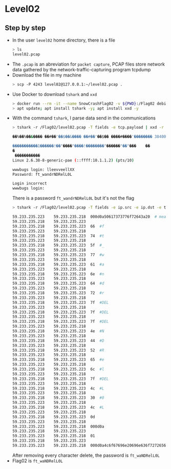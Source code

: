 # Level02
## Step by step
- In the user `level02` home directory, there is a file
  ```bash
  > ls
  level02.pcap
  ```
- The `.pcap` is an abreviation for `packet capture`, PCAP files store network data gathered by the network-traffic-capturing program tcpdump
- Download the file in my machine
  ```bash
  > scp -P 4243 level02@127.0.0.1:~/level02.pcap .
  ```
- Use Docker to download  `tshark` and `xxd`
  ```bash
  > docker run --rm -it --name SnowCrashFlag02 -v ${PWD}:/Flag02 debian bash
  > apt update; apt install tshark -y; apt install xxd -y
  ```
- With the command `tshark`, I parse data send in the communications
  ```bash
  > tshark -r /Flag02/level02.pcap -T fields -e tcp.payload | xxd -r -p

  ��%��%��&���� ��#��'��$��&���� ��#��'��$�� ����#����'�������� 38400,38400����#SodaCan:0����'DISPLAYSodaCan:0����xterm��������"������!������"��"bb   B�

  �����������1������!��"����"����!��������"������"��"���	��
  �
   �����������
  Linux 2.6.38-8-generic-pae (::ffff:10.1.1.2) (pts/10)
  
  wwwbugs login: lleevveellXX
  Password: ft_wandrNDRelL0L
  
  Login incorrect
  wwwbugs login: 
  ```
  There is a password `ft_wandrNDRelL0L` but it's not the flag
  ```bash
  > tshark -r /Flag02/level02.pcap -T fields -e ip.src -e ip.dst -e tcp.payload
  
  59.233.235.223	59.233.235.218	000d0a50617373776f72643a20  # mean password in ASCII
  59.233.235.218	59.233.235.223	
  59.233.235.218	59.233.235.223	66  #f
  59.233.235.223	59.233.235.218	
  59.233.235.218	59.233.235.223	74  #t
  59.233.235.223	59.233.235.218	
  59.233.235.218	59.233.235.223	5f  #_
  59.233.235.223	59.233.235.218	
  59.233.235.218	59.233.235.223	77  #w
  59.233.235.223	59.233.235.218	
  59.233.235.218	59.233.235.223	61  #a
  59.233.235.223	59.233.235.218	
  59.233.235.218	59.233.235.223	6e  #n
  59.233.235.223	59.233.235.218	
  59.233.235.218	59.233.235.223	64  #d
  59.233.235.223	59.233.235.218	
  59.233.235.218	59.233.235.223	72  #r
  59.233.235.223	59.233.235.218	
  59.233.235.218	59.233.235.223	7f  #DEL
  59.233.235.223	59.233.235.218	
  59.233.235.218	59.233.235.223	7f  #DEL
  59.233.235.223	59.233.235.218	
  59.233.235.218	59.233.235.223	7f  #DEL
  59.233.235.223	59.233.235.218	
  59.233.235.218	59.233.235.223	4e  #N
  59.233.235.223	59.233.235.218	
  59.233.235.218	59.233.235.223	44  #D
  59.233.235.223	59.233.235.218	
  59.233.235.218	59.233.235.223	52  #R
  59.233.235.223	59.233.235.218	
  59.233.235.218	59.233.235.223	65  #e
  59.233.235.223	59.233.235.218	
  59.233.235.218	59.233.235.223	6c  #l
  59.233.235.223	59.233.235.218	
  59.233.235.218	59.233.235.223	7f  #DEL
  59.233.235.223	59.233.235.218	
  59.233.235.218	59.233.235.223	4c  #L
  59.233.235.223	59.233.235.218	
  59.233.235.218	59.233.235.223	30  #0
  59.233.235.223	59.233.235.218	
  59.233.235.218	59.233.235.223	4c  #L
  59.233.235.223	59.233.235.218	
  59.233.235.218	59.233.235.223	0d
  59.233.235.223	59.233.235.218	
  59.233.235.223	59.233.235.218	000d0a
  59.233.235.218	59.233.235.223	
  59.233.235.223	59.233.235.218	01
  59.233.235.218	59.233.235.223	
  59.233.235.223	59.233.235.218	000d0a4c6f67696e20696e636f72726563740d0a77777762756773206c6f67696e3a20
  ```
  After removing every character delete, the password is `ft_waNDRelL0L`
- Flag02 is `ft_waNDRelL0L`
